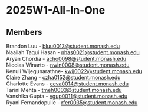 # 2025W1-All-In-One
## Members
Brandon Luu - bluu0013@student.monash.edu  
Naailah Taqui Hasan - nhas0021@student.monash.edu  
Aryan Chordia - acho0098@student.monash.edu  
Nicolas Winarto - nwin0008@student.monash.edu  
Kenuli Wijegunarathne- kwij0022@student.monash.edu  
Claire Zhang - czha0152@student.monash.edu  
Charlotte Evans - ceva0014@student.monash.edu  
Tarini Mehta - tmeh0003@student.monash.edu  
Vanshika Gupta - vgup0011@student.monash.edu  
Ryani Fernandopulle - rfer0035@student.monash.edu  
